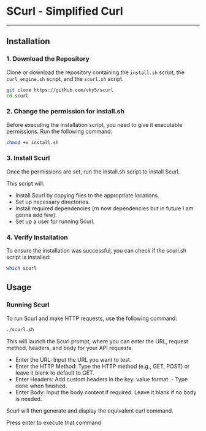 # SCurl - Simplified Curl
---

## Installation

### 1. Download the Repository

Clone or download the repository containing the `install.sh` script, the `curl_engine.sh` script, and the `scurl.sh` script.

```bash
git clone https://github.com/vky5/scurl
cd scurl
```

### 2. Change the permission for install.sh

Before executing the installation script, you need to give it executable permissions. Run the following command:

```bash
chmod +x install.sh
```

### 3. Install Scurl
Once the permissions are set, run the install.sh script to install Scurl.

This script will:

- Install Scurl by copying files to the appropriate locations.
- Set up necessary directories.
-  Install required dependencies (rn now dependencies but in future I am gonna add few).
- Set up a user for running Scurl.


### 4. Verify Installation
To ensure the installation was successful, you can check if the scurl.sh script is installed:

```bash
which scurl
```

## Usage
### Running Scurl
To run Scurl and make HTTP requests, use the following command:

```bash
./scurl.sh
```

This will launch the Scurl prompt, where you can enter the URL, request method, headers, and body for your API requests.

- Enter the URL: Input the URL you want to test.
- Enter the HTTP Method: Type the HTTP method (e.g., GET, POST) or leave it blank to default to GET.
- Enter Headers: Add custom headers in the key: value format. - Type done when finished.
- Enter Body: Input the body content if required. Leave it blank if no body is needed.


Scurl will then generate and display the equivalent curl command.

Press enter to execute that command